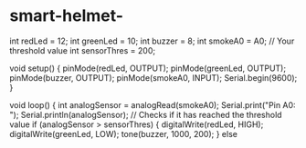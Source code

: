 # smart-helmet-

int redLed = 12;
int greenLed = 10;
int buzzer = 8;
int smokeA0 = A0;
// Your threshold value
int sensorThres = 200;

void setup() {
  pinMode(redLed, OUTPUT);
  pinMode(greenLed, OUTPUT);
  pinMode(buzzer, OUTPUT);
  pinMode(smokeA0, INPUT);
  Serial.begin(9600);
}

void loop() {
  int analogSensor = analogRead(smokeA0);
  Serial.print("Pin A0: ");
  Serial.println(analogSensor);
  // Checks if it has reached the threshold value
  if (analogSensor > sensorThres)
  {
    digitalWrite(redLed, HIGH);
    digitalWrite(greenLed, LOW);
    tone(buzzer, 1000, 200);
  }
  else
